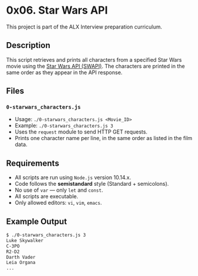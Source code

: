 # 0x06. Star Wars API

This project is part of the ALX Interview preparation curriculum.

## Description

This script retrieves and prints all characters from a specified Star Wars movie using the [Star Wars API (SWAPI)](https://swapi.dev/). The characters are printed in the same order as they appear in the API response.

## Files

### `0-starwars_characters.js`

- Usage: `./0-starwars_characters.js <Movie_ID>`
- Example: `./0-starwars_characters.js 3`
- Uses the `request` module to send HTTP GET requests.
- Prints one character name per line, in the same order as listed in the film data.

## Requirements

- All scripts are run using `Node.js` version 10.14.x.
- Code follows the **semistandard** style (Standard + semicolons).
- No use of `var` — only `let` and `const`.
- All scripts are executable.
- Only allowed editors: `vi`, `vim`, `emacs`.

## Example Output

```bash
$ ./0-starwars_characters.js 3
Luke Skywalker
C-3PO
R2-D2
Darth Vader
Leia Organa
...

